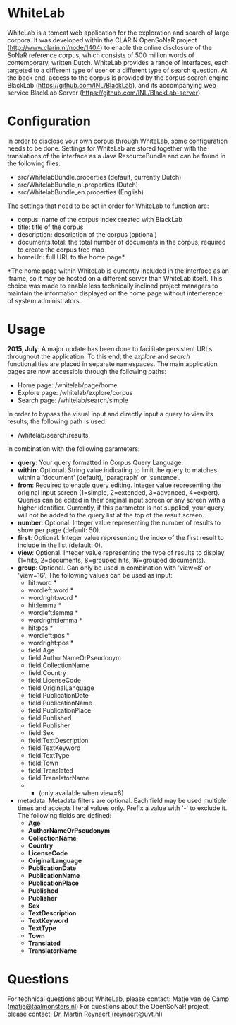 WhiteLab
========

WhiteLab is a tomcat web application for the exploration and search of large corpora. It was developed within the CLARIN OpenSoNaR project (http://www.clarin.nl/node/1404) to enable the online disclosure of the SoNaR reference corpus, which consists of 500 million words of contemporary, written Dutch. WhiteLab provides a range of interfaces, each targeted to a different type of user or a different type of search question. At the back end, access to the corpus is provided by the corpus search engine BlackLab (https://github.com/INL/BlackLab), and its accompanying web service BlackLab Server (https://github.com/INL/BlackLab-server).

Configuration
=============

In order to disclose your own corpus through WhiteLab, some configuration needs to be done. Settings for WhiteLab are stored together with the translations of the interface as a Java ResourceBundle and can be found in the following files:
- src/WhitelabBundle.properties (default, currently Dutch)
- src/WhitelabBundle_nl.properties (Dutch)
- src/WhitelabBundle_en.properties (English)

The settings that need to be set in order for WhiteLab to function are:
- corpus: name of the corpus index created with BlackLab
- title: title of the corpus
- description: description of the corpus (optional)
- documents.total: the total number of documents in the corpus, required to create the corpus tree map
- homeUrl: full URL to the home page*

*The home page within WhiteLab is currently included in the interface as an iframe, so it may be hosted on a different server than WhiteLab itself. This choice was made to enable less technically inclined project managers to maintain the information displayed on the home page without interference of system administrators.

Usage
=====

**2015, July**: A major update has been done to facilitate persistent URLs throughout the application. To this end, the *explore* and *search* functionalities are placed in separate namespaces. The main application pages are now accessible through the following paths:

- Home page: /whitelab/page/home
- Explore page: /whitelab/explore/corpus
- Search page: /whitelab/search/simple

In order to bypass the visual input and directly input a query to view its results, the following path is used:

- /whitelab/search/results,

in combination with the following parameters:

- **query**: Your query formatted in Corpus Query Language.
- **within**: Optional. String value indicating to limit the query to matches within a 'document' (default), 'paragraph' or 'sentence'.
- **from**: Required to enable query editing. Integer value representing the original input screen (1=simple, 2=extended, 3=advanced, 4=expert). Queries can be edited in their original input screen or any screen with a higher identifier. Currently, if this parameter is not supplied, your query will not be added to the query list at the top of the result screen.
- **number**: Optional. Integer value representing the number of results to show per page (default: 50).
- **first**: Optional. Integer value representing the index of the first result to include in the list (default: 0).
- **view**: Optional. Integer value representing the type of results to display (1=hits, 2=documents, 8=grouped hits, 16=grouped documents).
- **group**: Optional. Can only be used in combination with 'view=8' or 'view=16'. The following values can be used as input:
  - hit:word *
  - wordleft:word *
  - wordright:word *
  - hit:lemma *
  - wordleft:lemma *
  - wordright:lemma *
  - hit:pos *
  - wordleft:pos *
  - wordright:pos *
  - field:Age
  - field:AuthorNameOrPseudonym
  - field:CollectionName
  - field:Country
  - field:LicenseCode
  - field:OriginalLanguage
  - field:PublicationDate
  - field:PublicationName
  - field:PublicationPlace
  - field:Published
  - field:Publisher
  - field:Sex
  - field:TextDescription
  - field:TextKeyword
  - field:TextType
  - field:Town
  - field:Translated
  - field:TranslatorName
  - * (only available when view=8)
- metadata: Metadata filters are optional. Each field may be used multiple times and accepts literal values only. Prefix a value with '-' to exclude it. The following fields are defined:
  - **Age**
  - **AuthorNameOrPseudonym**
  - **CollectionName**
  - **Country**
  - **LicenseCode**
  - **OriginalLanguage**
  - **PublicationDate**
  - **PublicationName**
  - **PublicationPlace**
  - **Published**
  - **Publisher**
  - **Sex**
  - **TextDescription**
  - **TextKeyword**
  - **TextType**
  - **Town**
  - **Translated**
  - **TranslatorName**

Questions
=========

For technical questions about WhiteLab, please contact: Matje van de Camp (matje@taalmonsters.nl)
For questions about the OpenSoNaR project, please contact: Dr. Martin Reynaert (reynaert@uvt.nl)

